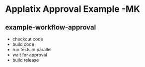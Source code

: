 # Applatix Approval Example -MK

## example-workflow-approval 

* checkout code
* build code
* run tests in parallel
* wait for approval
* build release

